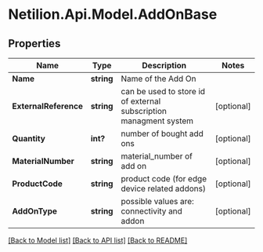 # Netilion.Api.Model.AddOnBase
## Properties

Name | Type | Description | Notes
------------ | ------------- | ------------- | -------------
**Name** | **string** | Name of the Add On | 
**ExternalReference** | **string** | can be used to store id of external subscription managment system | [optional] 
**Quantity** | **int?** | number of bought add ons | [optional] 
**MaterialNumber** | **string** | material_number of add on | [optional] 
**ProductCode** | **string** | product code (for edge device related addons) | [optional] 
**AddOnType** | **string** | possible values are: connectivity and addon | [optional] 

[[Back to Model list]](../README.md#documentation-for-models) [[Back to API list]](../README.md#documentation-for-api-endpoints) [[Back to README]](../README.md)

